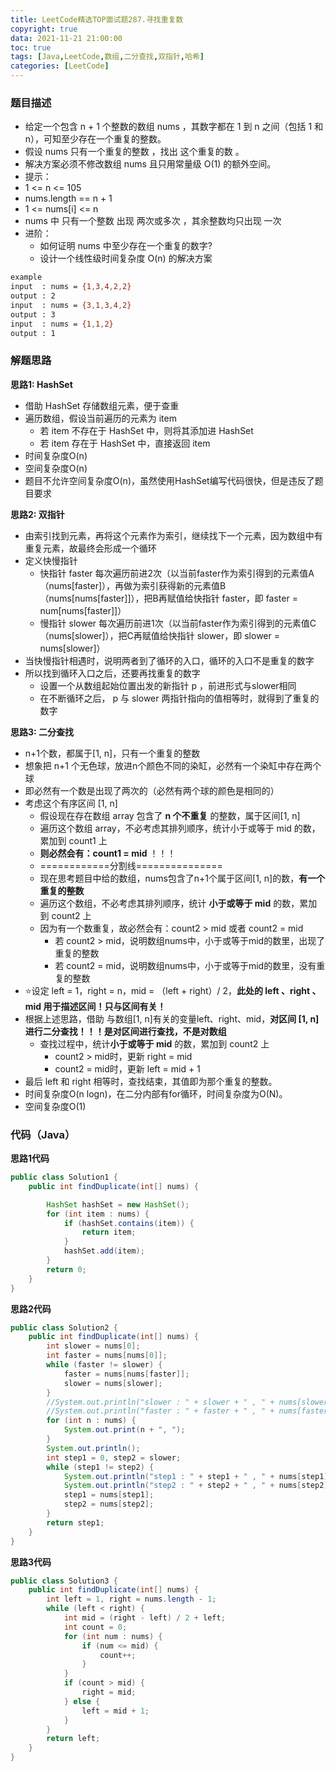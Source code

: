```yaml
---
title: LeetCode精选TOP面试题287.寻找重复数
copyright: true
data: 2021-11-21 21:00:00
toc: true
tags: [Java,LeetCode,数组,二分查找,双指针,哈希]
categories: [LeetCode]
---
```


### 题目描述

 * 给定一个包含 n + 1 个整数的数组 nums ，其数字都在 1 到 n 之间（包括 1 和 n），可知至少存在一个重复的整数。
 * 假设 nums 只有一个重复的整数 ，找出 这个重复的数 。
 * 解决方案必须不修改数组 nums 且只用常量级 O(1) 的额外空间。
 * 提示：
 * 1 <= n <= 105
 * nums.length == n + 1
 * 1 <= nums[i] <= n
 * nums 中 只有一个整数 出现 两次或多次 ，其余整数均只出现 一次
 * 进阶：
	 * 如何证明 nums 中至少存在一个重复的数字?
	 * 设计一个线性级时间复杂度 O(n) 的解决方案
 
```bash
example
input  : nums = {1,3,4,2,2}
output : 2
input  : nums = {3,1,3,4,2}
output : 3
input  : nums = {1,1,2}
output : 1
```

<!--more-->

### 解题思路

**思路1: HashSet**
+ 借助 HashSet 存储数组元素，便于查重
+ 遍历数组，假设当前遍历的元素为 item
    * 若 item 不存在于 HashSet 中，则将其添加进 HashSet
    * 若 item 存在于 HashSet 中，直接返回 item
+ 时间复杂度O(n)
+ 空间复杂度O(n)
+ 题目不允许空间复杂度O(n)，虽然使用HashSet编写代码很快，但是违反了题目要求

**思路2: 双指针**

+ 由索引找到元素，再将这个元素作为索引，继续找下一个元素，因为数组中有重复元素，故最终会形成一个循环
+ 定义快慢指针
    + 快指针 faster 每次遍历前进2次（以当前faster作为索引得到的元素值A（nums[faster]），再做为索引获得新的元素值B（nums[nums[faster]]），把B再赋值给快指针 faster，即 faster = num[nums[faster]]）
    + 慢指针 slower 每次遍历前进1次（以当前faster作为索引得到的元素值C（nums[slower]），把C再赋值给快指针 slower，即 slower = nums[slower]）
+ 当快慢指针相遇时，说明两者到了循环的入口，循环的入口不是重复的数字
+ 所以找到循环入口之后，还要再找重复的数字
    + 设置一个从数组起始位置出发的新指针 p ，前进形式与slower相同
    + 在不断循环之后， p 与 slower 两指针指向的值相等时，就得到了重复的数字

**思路3: 二分查找**
+ n+1个数，都属于[1, n]，只有一个重复的整数
+ 想象把 n+1 个无色球，放进n个颜色不同的染缸，必然有一个染缸中存在两个球
+ 即必然有一个数是出现了两次的（必然有两个球的颜色是相同的）
+ 考虑这个有序区间 [1, n]
    + 假设现在存在数组 array 包含了 **n 个不重复** 的整数，属于区间[1, n]
    + 遍历这个数组 array，不必考虑其排列顺序，统计小于或等于 mid 的数，累加到 count1 上
    + **则必然会有：count1 = mid** ！！！
    + ============分割线===============
    + 现在思考题目中给的数组，nums包含了n+1个属于区间[1, n]的数，**有一个重复的整数**
    + 遍历这个数组，不必考虑其排列顺序，统计 **小于或等于 mid**  的数，累加到 count2 上
    + 因为有一个数重复，故必然会有：count2 > mid 或者 count2 = mid
        - 若 count2 > mid，说明数组nums中，小于或等于mid的数里，出现了重复的整数
        - 若 count2 = mid，说明数组nums中，小于或等于mid的数里，没有重复的整数
+ ⭐设定 left = 1，right = n，mid = （left + right）/ 2，**此处的 left 、right 、mid 用于描述区间！只与区间有关！**        
+ 根据上述思路，借助 与数组[1, n]有关的变量left、right、mid，**对区间 [1, n] 进行二分查找！！！是对区间进行查找，不是对数组**
    + 查找过程中，统计**小于或等于 mid**  的数，累加到 count2 上
        + count2 > mid时，更新 right = mid
        + count2 = mid时，更新 left = mid + 1
+ 最后 left 和 right 相等时，查找结束，其值即为那个重复的整数。
+ 时间复杂度O(n logn)，在二分内部有for循环，时间复杂度为O(N)。
+ 空间复杂度O(1)

### 代码（Java）
**思路1代码**
```java
public class Solution1 {
    public int findDuplicate(int[] nums) {

        HashSet hashSet = new HashSet();
        for (int item : nums) {
            if (hashSet.contains(item)) {
                return item;
            }
            hashSet.add(item);
        }
        return 0;
    }
}
```
**思路2代码**
```java
public class Solution2 {
    public int findDuplicate(int[] nums) {
        int slower = nums[0];
        int faster = nums[nums[0]];
        while (faster != slower) {
            faster = nums[nums[faster]];
            slower = nums[slower];
        }
        //System.out.println("slower : " + slower + " , " + nums[slower]);
        //System.out.println("faster : " + faster + " , " + nums[faster]);
        for (int n : nums) {
            System.out.print(n + ", ");
        }
        System.out.println();
        int step1 = 0, step2 = slower;
        while (step1 != step2) {
            System.out.println("step1 : " + step1 + " , " + nums[step1]);
            System.out.println("step2 : " + step2 + " , " + nums[step2]);
            step1 = nums[step1];
            step2 = nums[step2];
        }
        return step1;
    }
}
```

**思路3代码**
```java
public class Solution3 {
    public int findDuplicate(int[] nums) {
        int left = 1, right = nums.length - 1;
        while (left < right) {
            int mid = (right - left) / 2 + left;
            int count = 0;
            for (int num : nums) {
                if (num <= mid) {
                    count++;
                }
            }
            if (count > mid) {
                right = mid;
            } else {
                left = mid + 1;
            }
        }
        return left;
    }
}
```